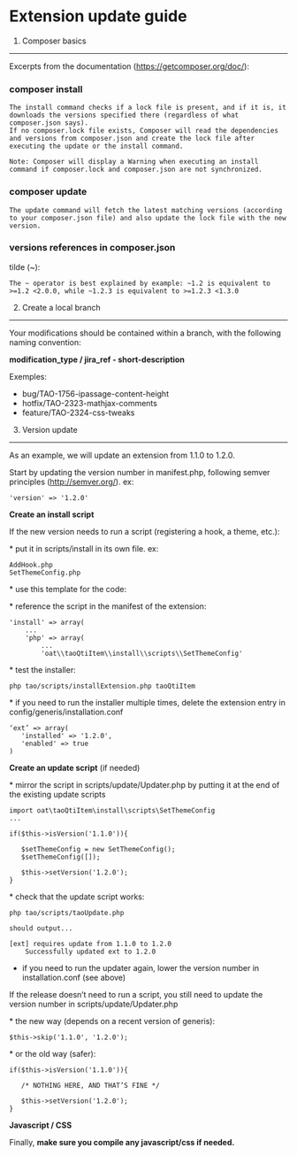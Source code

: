 <!--
parent:
    title: FAQ
author:
    - 'Christophe Noel'
created_at: '2016-03-18 11:53:36'
updated_at: '2016-06-17 16:53:41'
tags:
    - FAQ
-->

Extension update guide
======================

1. Composer basics
------------------

Excerpts from the documentation (https://getcomposer.org/doc/):

### composer install

    The install command checks if a lock file is present, and if it is, it downloads the versions specified there (regardless of what composer.json says).
    If no composer.lock file exists, Composer will read the dependencies and versions from composer.json and create the lock file after executing the update or the install command.

    Note: Composer will display a Warning when executing an install command if composer.lock and composer.json are not synchronized.

### composer update

    The update command will fetch the latest matching versions (according to your composer.json file) and also update the lock file with the new version.

### versions references in composer.json

tilde (\~):

    The ~ operator is best explained by example: ~1.2 is equivalent to >=1.2 <2.0.0, while ~1.2.3 is equivalent to >=1.2.3 <1.3.0

2. Create a local branch
------------------------

Your modifications should be contained within a branch, with the following naming convention:

**modification\_type / jira\_ref - short-description**

Exemples:

-   bug/TAO-1756-ipassage-content-height
-   hotfix/TAO-2323-mathjax-comments
-   feature/TAO-2324-css-tweaks

3. Version update
-----------------

As an example, we will update an extension from 1.1.0 to 1.2.0.

Start by updating the version number in manifest.php, following semver principles (http://semver.org/). ex:

    'version' => '1.2.0'

**Create an install script**

If the new version needs to run a script (registering a hook, a theme, etc.):

\* put it in scripts/install in its own file. ex:

    AddHook.php
    SetThemeConfig.php

\* use this template for the code:

\* reference the script in the manifest of the extension:

    'install' => array(
        ...
        'php' => array(
            ...
            'oat\\taoQtiItem\\install\\scripts\\SetThemeConfig'

\* test the installer:

    php tao/scripts/installExtension.php taoQtiItem

\* if you need to run the installer multiple times, delete the extension entry in config/generis/installation.conf

    ‘ext’ => array(
       'installed' => '1.2.0',
       'enabled' => true
    )

**Create an update script** (if needed)

\* mirror the script in scripts/update/Updater.php by putting it at the end of the existing update scripts

    import oat\taoQtiItem\install\scripts\SetThemeConfig
    ...

    if($this->isVersion('1.1.0')){

       $setThemeConfig = new SetThemeConfig();
       $setThemeConfig([]);

       $this->setVersion('1.2.0');
    }

\* check that the update script works:

    php tao/scripts/taoUpdate.php

    should output...

    [ext] requires update from 1.1.0 to 1.2.0
        Successfully updated ext to 1.2.0

-   if you need to run the updater again, lower the version number in installation.conf (see above)

If the release doesn’t need to run a script, you still need to update the version number in scripts/update/Updater.php

\* the new way (depends on a recent version of generis):

    $this->skip('1.1.0', '1.2.0');

\* or the old way (safer):

    if($this->isVersion('1.1.0')){

       /* NOTHING HERE, AND THAT’S FINE */

       $this->setVersion('1.2.0');
    }

**Javascript / CSS**

Finally, **make sure you compile any javascript/css if needed.**

